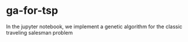 # ga-for-tsp

In the jupyter notebook, we implement a genetic algorithm for the classic traveling salesman problem
